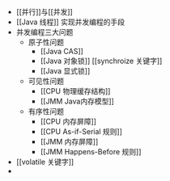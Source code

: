 - [[并行]]与[[并发]]
- [[Java 线程]] 实现并发编程的手段
- 并发编程三大问题
	- 原子性问题
		- [[Java CAS]]
		- [[Java 对象锁]] [[synchroize 关键字]]
		- [[Java 显式锁]]
	- 可见性问题
		- [[CPU 物理缓存结构]]
		- [[JMM Java内存模型]]
	- 有序性问题
		- [[CPU 内存屏障]]
		- [[CPU As-if-Serial 规则]]
		- [[JMM 内存屏障]]
		- [[JMM Happens-Before 规则]]
- [[volatile 关键字]]
-